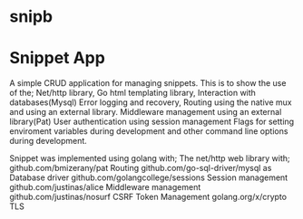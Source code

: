 # snipb
# Snippet App
A simple CRUD application for managing snippets. 
This is to show the use of the;
Net/http library, 
Go html templating library, 
Interaction with databases(Mysql)
Error logging and recovery,
Routing using the native mux and using an external library.
Middleware management using an external library(Pat)
User authentication using session management
Flags for setting enviroment variables during development and other command line options during development.



Snippet was implemented using golang with;
The net/http web library with;
  github.com/bmizerany/pat Routing
  github.com/go-sql-driver/mysql as Database driver
	github.com/golangcollege/sessions Session management
	github.com/justinas/alice Middleware management
	github.com/justinas/nosurf CSRF Token Management 
	golang.org/x/crypto TLS
  
  
 
